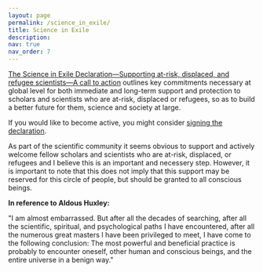 ```yaml
---
layout: page
permalink: /science_in_exile/
title: Science in Exile
description: 
nav: true
nav_order: 7
---
```

[The Science in Exile Declaration—Supporting at-risk, displaced, and refugee scientists—A call to action](https://www.interacademies.org/publication/science-exile-declaration-supporting-risk-displaced-and-refugee-scientists-call-action) outlines key commitments necessary at global level for both immediate and long-term support and protection to scholars and scientists who are at-risk, displaced or refugees, so as to build a better future for them, science and society at large.

If you would like to become active, you might consider [signing the declaration](https://forms.office.com/pages/responsepage.aspx?id=Uq5PHbM5-kuwswIpVrERlLxCIrq-PktOpQTRI0lHzktUNlJPNEtNVzgzWThYWEFRS0NGQkFPMlFMRi4u).

As part of the scientific community it seems obvious to support and actively welcome fellow scholars and scientists who are at-risk, displaced, or refugees and I believe this is an important and necessery step. 
However, it is important to note that this does not imply that this support may be reserved for this circle of people, but should be granted to all conscious beings. 


**In reference to Aldous Huxley:**

"I am almost embarrassed. But after all the decades of searching, after all the scientific, spiritual, and psychological paths I have encountered, after all the numerous great masters I have been privileged to meet, I have come to the following conclusion: The most powerful and beneficial practice is probably to encounter oneself, other human and conscious beings, and the entire universe in a benign way."


